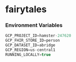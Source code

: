# fairytales

### Environment Variables
```javascript
GCP_PROJECT_ID=hamster-247620
GCP_FHIR_STORE_ID=person
GCP_DATASET_ID=abridge
GCP_REGION=us-central1
RUNNING_LOCALLY=true
```
